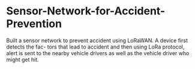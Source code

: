 # Sensor-Network-for-Accident-Prevention
Built a sensor network to prevent accident using LoRaWAN. A device first detects the fac- tors that lead to accident and then using LoRa protocol, alert is sent to the nearby vehicle drivers as well as the vehicle driver who might get hit.
